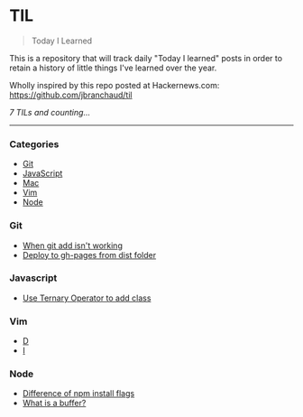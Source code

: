 # TIL
> Today I Learned

This is a repository that will track daily "Today I learned"
posts in order to retain a history of little things I've learned
over the year.

Wholly inspired by this repo posted at Hackernews.com: https://github.com/jbranchaud/til

_7 TILs and counting..._

---

### Categories

* [Git](#git)
* [JavaScript](#javascript)
* [Mac](#mac)
* [Vim](#vim)
* [Node](#node)


### Git

- [When git add isn't working](git/why-git-add-might-not-work-FEB-10-2016.md)
- [Deploy to gh-pages from dist folder](git/deploy-to-gh-pages-from-dist-folder-with-alias-FEB-11-2016.md)

### Javascript

- [Use Ternary Operator to add class](javascript/react/use-ternary-expression-to-add-class-FEB-10-2016.md)

### Vim
- [D](vim/D.md)
- [I](vim/md)

### Node
- [Difference of npm install flags](node/Difference-of-npm-install-flags.md)
- [What is a buffer?](node/what-is-a-buffer.md)
